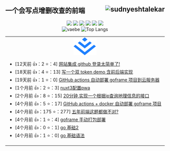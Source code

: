 ## 一个会写点增删改查的前端 <img align="right"  src="https://komarev.com/ghpvc/?username=vaebe" alt="sudnyeshtalekar" />

<div align="center">
  <img src="https://img.shields.io/badge/-TypeScript-2b6dbf?style=flat&logo=typescript&logoColor=white">
  <img src="https://img.shields.io/badge/-Vue-46b882?style=flat&logo=vue.js&logoColor=white">
  <img src="https://img.shields.io/badge/-Node.js-3C873A?style=flat&logo=Node.js&logoColor=white">
  <img src="https://img.shields.io/badge/Golang-1008611?style=flat&logo=go&color=%2376e2ff">
  <img src="https://img.shields.io/badge/Mysql-1008611?style=flat&logo=Mysql&color=%2302758f">
  <img src="https://img.shields.io/badge/-ESLint-%234B32C3?style=flat-square&logo=eslint">
</div>

<div align=center>
  <img height="165px" src="https://github-readme-stats.vercel.app/api?username=vaebe&layout=compact&rank_icon=percentile&theme=transparent" alt="vaebe" /> 
  <img src="https://github-readme-stats.vercel.app/api/top-langs/?username=vaebe&layout=compact&theme=transparent" alt="Top Langs">
</div>

<!-- multi-platform-posts start -->
  <table align="center">
      <tr>
        <td align="center" width="800px" valign="top">
          <div align="center"><img src='https://raw.githubusercontent.com/baozouai/multi-platform-posts-action/main/assets/juejin.svg' alt='juejin'/></div>
<ul>
<li align='left'>[12天前 👍：2  ⭐：4]
      <a href="https://juejin.cn/post/7393551590458998819" target="_blank">网站集成 github 登录太简单了!</a>
      </li>
<li align='left'>[18天前 👍：4  ⭐：13]
      <a href="https://juejin.cn/post/7392070976093995071" target="_blank">写一个双 token demo 含前后端实现</a>
      </li>
<li align='left'>[19天前 👍：1  ⭐：0]
      <a href="https://juejin.cn/post/7391704618180526080" target="_blank">GitHub actions 自动部署 goframe 项目到云服务器</a>
      </li>
<li align='left'>[1个月前 👍：2  ⭐：3]
      <a href="https://juejin.cn/post/7386848746914480168" target="_blank">nuxt3配置pwa</a>
      </li>
<li align='left'>[2个月前 👍：8  ⭐：15]
      <a href="https://juejin.cn/post/7375438737234247719" target="_blank">20分钟,实现一个根据ip查询地理信息的接口</a>
      </li>
<li align='left'>[4个月前 👍：5  ⭐：17]
      <a href="https://juejin.cn/post/7352555529104425012" target="_blank">GitHub actions + docker 自动部署 goframe 项目</a>
      </li>
<li align='left'>[4个月前 👍：175  ⭐：277]
      <a href="https://juejin.cn/post/7349750846899699764" target="_blank">五年前端这题都做不对?</a>
      </li>
<li align='left'>[4个月前 👍：1  ⭐：4]
      <a href="https://juejin.cn/post/7348474490757054504" target="_blank">goframe 手动打包部署</a>
      </li>
<li align='left'>[4个月前 👍：0  ⭐：1]
      <a href="https://juejin.cn/post/7345792819754025012" target="_blank">go 基础2</a>
      </li>
<li align='left'>[4个月前 👍：1  ⭐：0]
      <a href="https://juejin.cn/post/7345758899305414708" target="_blank">go 基础语法</a>
      </li>
</ul>
        </td>
      </tr>
    </table>
    <!-- multi-platform-posts end -->

